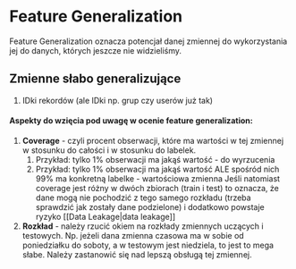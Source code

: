# Feature Generalization
Feature Generalization oznacza potencjał danej zmiennej do wykorzystania jej do danych, których jeszcze nie widzieliśmy. 

## Zmienne słabo generalizujące
1. IDki rekordów (ale IDki np. grup czy userów już tak)

#### Aspekty do wzięcia pod uwagę w ocenie feature generalization:
1. **Coverage** - czyli procent obserwacji, które ma wartości w tej zmiennej w stosunku do całości i w stosunku do labelek.
   1) Przykład: tylko 1% obserwacji ma jakąś wartość - do wyrzucenia
   2) Przykład: tylko 1% obserwacji ma jakąś wartość ALE spośród nich 99% ma konkretną labelke - wartościowa zmienna
      Jeśli natomiast coverage jest różny w dwóch zbiorach (train i test) to oznacza, że dane mogą nie pochodzić z tego samego rozkładu (trzeba sprawdzić jak zostały dane podzielone) i dodatkowo powstaje ryzyko [[Data Leakage|data leakage]]
2. **Rozkład** - należy rzucić okiem na rozkłady zmiennych uczących i testowych. Np. jeżeli dana zmienna czasowa ma w sobie od poniedziałku do soboty, a w testowym jest niedziela, to jest to mega słabe. Należy zastanowić się nad lepszą obsługą tej zmiennej.